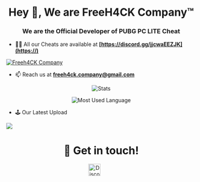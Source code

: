 <h1 align="center">Hey 👋, We are FreeH4CK Company™</h1>
<h3 align="center">We are the Official Developer of PUBG PC LITE Cheat</h3>

- 👨‍💻 All our Cheats are available at **[https://discord.gg/jjcwaEEZJK](https://)**

[![Freeh4CK Company](https://discordapp.com/api/guilds/765144285933731840/embed.png?style=banner2)](https://discord.gg/jjcwaEEZJK)

- 📫 Reach us at **[freeh4ck.company@gmail.com](https://mail.google.com/mail/u/0/?view=cm&fs=1&to=freeh4ck.company@gmail.com)**

<p align="center"> <img align="center" src="https://github-readme-stats.codestackr.vercel.app/api?username=freeh4ckcompany&show_icons=true&hide_border=true&theme=tokyonight" alt="Stats" /></p>
<p align="center"> <img align="center" src="https://github-readme-stats.vercel.app/api/top-langs/?username=freeh4ckcompany&show_icons=true&hide_border=true&theme=tokyonight" alt="Most Used Language" /></p>

- 🕹 Our Latest Upload

<a href="https://github.com/freeh4ckcompany/PUBG-PC-LITE-v.1232">
  <img align="center" src="(https://github-readme-stats.vercel.app/api/pin/freeh4ckcompany=anuraghazra&repo=github-readme-stats)]" />
</a>

<h1 align="center">🤝 Get in touch!</h1>
<p align="center">
<a href="https://discord.gg/jjcwaEEZJK" target="_blank"><img alt="Discord" title="Discord" height="32" width="32" src="https://raw.githubusercontent.com/peterthehan/peterthehan/master/assets/discord.svg"></a>&nbsp;&nbsp;&nbsp;&nbsp;&nbsp;&nbsp;&nbsp;&nbsp;&nbsp;
</p>
